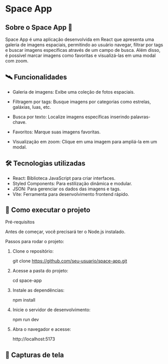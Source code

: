 # Space App

## Sobre o Space App 🌌 
Space App é uma aplicação desenvolvida em React que apresenta uma galeria de imagens espaciais, permitindo ao usuário navegar, filtrar por tags e buscar imagens específicas através de um campo de busca. Além disso, é possível marcar imagens como favoritas e visualizá-las em uma modal com zoom. 

## 🛰️ Funcionalidades
- Galeria de imagens: Exibe uma coleção de fotos espaciais.

- Filtragem por tags: Busque imagens por categorias como estrelas, galáxias, luas, etc.

- Busca por texto: Localize imagens específicas inserindo palavras-chave.

- Favoritos: Marque suas imagens favoritas.

- Visualização em zoom: Clique em uma imagem para ampliá-la em um modal.

## 🛠️ Tecnologias utilizadas

   - React: Biblioteca JavaScript para criar interfaces.
   - Styled Components: Para estilização dinâmica e modular.
   - JSON: Para gerenciar os dados das imagens e tags.
   - Vite: Ferramenta para desenvolvimento frontend rápido.

  ## 🚀 Como executar o projeto
   Pré-requisitos

   Antes de começar, você precisará ter o Node.js instalado.

   Passos para rodar o projeto:

   1. Clone o repositório:

      git clone https://github.com/seu-usuario/space-app.git

   2. Acesse a pasta do projeto:
    
      cd space-app

   3. Instale as dependências:

      npm install

   4. Inicie o servidor de desenvolvimento:

      npm run dev

   5. Abra o navegador e acesse:

      http://localhost:5173

   ## 📸 Capturas de tela
